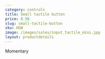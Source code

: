 ```yaml
---
category: controls
title: Small tactile button
price: 0.50
slug: small-tactile-button
sku: HGW
image: /images/sales/input_tactile_mini.jpg
layout: productdetails
---
```

Momentary
